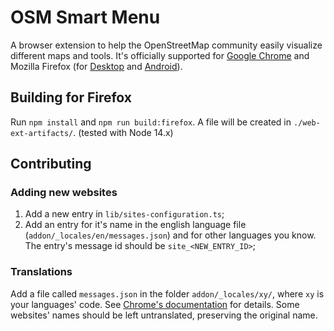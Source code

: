 # OSM Smart Menu
A browser extension to help the OpenStreetMap community easily visualize different maps and tools.
It's officially supported for [Google Chrome](https://chrome.google.com/webstore/detail/osm-smart-menu/icipmdhgbkejfideagkhdebiaeohfijk) and Mozilla Firefox (for [Desktop](https://addons.mozilla.org/firefox/addon/osm-smart-menu/) and [Android](https://addons.mozilla.org/android/addon/osm-smart-menu/)).


## Building for Firefox
Run `npm install` and `npm run build:firefox`.
A file will be created in `./web-ext-artifacts/`.
(tested with Node 14.x)

## Contributing

### Adding new websites
1. Add a new entry in `lib/sites-configuration.ts`;
2. Add an entry for it's name in the english language file (`addon/_locales/en/messages.json`) and for other languages you know. The entry's message id should be `site_<NEW_ENTRY_ID>`;

### Translations
Add a file called `messages.json` in the folder `addon/_locales/xy/`, where `xy` is your languages' code.
See [Chrome's documentation](https://developer.chrome.com/webstore/i18n) for details.
Some websites' names should be left untranslated, preserving the original name.

